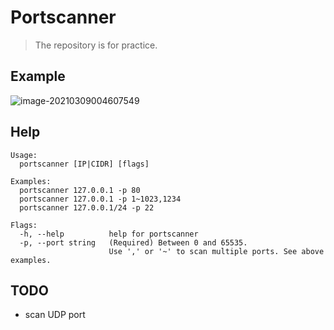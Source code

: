 # Portscanner

> The repository is for practice.

## Example

![image-20210309004607549](D:\golang\github.com\yolong-lin\portscanner\example.png)

## Help

```
Usage:
  portscanner [IP|CIDR] [flags]

Examples:
  portscanner 127.0.0.1 -p 80
  portscanner 127.0.0.1 -p 1~1023,1234
  portscanner 127.0.0.1/24 -p 22
                                   
Flags:                                   
  -h, --help          help for portscanner
  -p, --port string   (Required) Between 0 and 65535.
  					  Use ',' or '~' to scan multiple ports. See above examples.
```

## TODO

- scan UDP port

